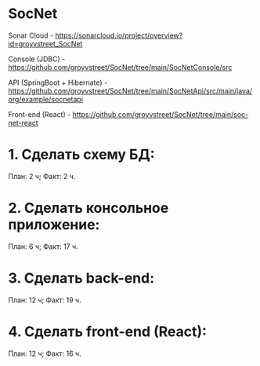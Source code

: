 # SocNet

Sonar Cloud - https://sonarcloud.io/project/overview?id=groyvstreet_SocNet

Console (JDBC) - https://github.com/groyvstreet/SocNet/tree/main/SocNetConsole/src

API (SpringBoot + Hibernate) - https://github.com/groyvstreet/SocNet/tree/main/SocNetApi/src/main/java/org/example/socnetapi

Front-end (React) - https://github.com/groyvstreet/SocNet/tree/main/soc-net-react

# 1. Сделать схему БД:
План: 2 ч;
Факт: 2 ч.
# 2. Сделать консольное приложение:
План: 6 ч;
Факт: 17 ч.
# 3. Сделать back-end:
План: 12 ч;
Факт: 19 ч.
# 4. Сделать front-end (React):
План: 12 ч;
Факт: 16 ч.
